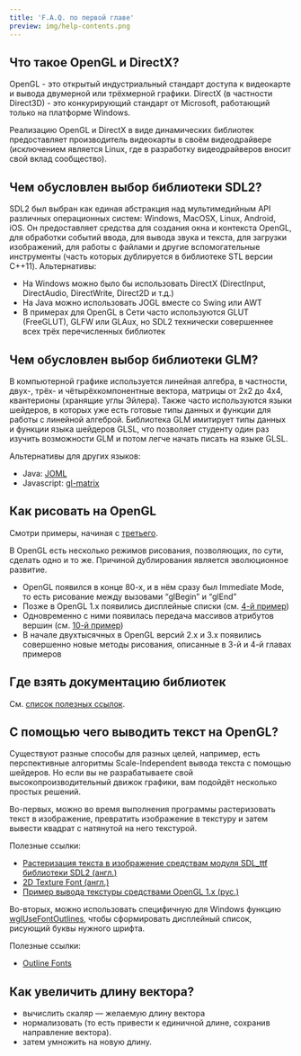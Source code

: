 ```yaml
---
title: 'F.A.Q. по первой главе'
preview: img/help-contents.png
---
```


## Что такое OpenGL и DirectX?

OpenGL - это открытый индустриальный стандарт доступа к видеокарте и вывода двумерной или трёхмерной графики. DirectX (в частности Direct3D) - это конкурирующий стандарт от Microsoft, работающий только на платформе Windows.

Реализацию OpenGL и DirectX в виде динамических библиотек предоставляет производитель видеокарты в своём видеодрайвере (исключением является Linux, где в разработку видеодрайверов вносит свой вклад сообщество).

## Чем обусловлен выбор библиотеки SDL2?

SDL2 был выбран как единая абстракция над мультимедийным API различных операционных систем: Windows, MacOSX, Linux, Android, iOS. Он предоставляет средства для создания окна и контекста OpenGL, для обработки событий ввода, для вывода звука и текста, для загрузки изображений, для работы с файлами и другие вспомогательные инструменты (часть которых дублируется в библиотеке STL версии C++11). Альтернативы:

- На Windows можно было бы использовать DirectX (DirectInput, DirectAudio, DirectWrite, Direct2D и т.д.)
- На Java можно использовать JOGL вместе со Swing или AWT
- В примерах для OpenGL в Сети часто используются GLUT (FreeGLUT), GLFW или GLAux, но SDL2 технически совершеннее всех трёх перечисленных библиотек

## Чем обусловлен выбор библиотеки GLM?

В компьютерной графике используется линейная алгебра, в частности, двух-, трёх- и чётырёхкомпонентные вектора, матрицы от 2x2 до 4x4, квантерионы (хранящие углы Эйлера). Также часто используются языки шейдеров, в которых уже есть готовые типы данных и функции для работы с линейной алгеброй. Библиотека GLM имитирует типы данных и функции языка шейдеров GLSL, что позволяет студенту один раз изучить возможности GLM и потом легче начать писать на языке GLSL.

Альтернативы для других языков:

- Java: [JOML](https://github.com/JOML-CI/JOML)
- Javascript: [gl-matrix](https://github.com/toji/gl-matrix)

## Как рисовать на OpenGL
Смотри примеры, начиная с [третьего](/opengl/lesson_3.html).

В OpenGL есть несколько режимов рисования, позволяющих, по сути, сделать одно и то же. Причиной дублирования является эволюционное развитие.
- OpenGL появился в конце 80-х, и в нём сразу был Immediate Mode, то есть рисование между вызовами “glBegin” и “glEnd”
- Позже в OpenGL 1.x появились дисплейные списки (см. [4-й пример](/opengl/lesson_4.html))
- Одновременно с ними появилась передача массивов атрибутов вершин (см. [10-й пример](/opengl/lesson_10.html))
- В начале двухтысячных в OpenGL версий 2.x и 3.x появились совершенно новые методы рисования, описанные в 3-й и 4-й главах примеров

## Где взять документацию библиотек

См. [список полезных ссылок](/opengl/useful-links.html).

## С помощью чего выводить текст на OpenGL?

Существуют разные способы для разных целей, например, есть перспективные алгоритмы Scale-Independent вывода текста с помощью шейдеров. Но если вы не разрабатываете свой высокопроизводительный движок графики, вам подойдёт несколько простых решений.

Во-первых, можно во время выполнения программы растеризовать текст в изображение, превратить изображение в текстуру и затем вывести квадрат с натянутой на него текстурой.

Полезные ссылки:

- [Растеризация текста в изображение средствам модуля SDL_ttf библиотеки SDL2 (англ.)](http://www.sdltutorials.com/sdl-ttf)
- [2D Texture Font (англ.)](http://nehe.gamedev.net/tutorial/2d_texture_font/18002/)
- [Пример вывода текстуры средствами OpenGL 1.x (рус.)](plambir.blogspot.ru/2010/09/3opengl.html)

Во-вторых, можно использовать специфичную для Windows функцию [wglUseFontOutlines](https://msdn.microsoft.com/en-us/library/windows/desktop/dd374393(v=vs.85).aspx), чтобы сформировать дисплейный список, рисующий буквы нужного шрифта.

Полезные ссылки:

- [Outline Fonts](http://nehe.gamedev.net/tutorial/outline_fonts/15004/)

## Как увеличить длину вектора?

- вычислить скаляр — желаемую длину вектора
- нормализовать (то есть привести к единичной длине, сохранив направление вектора).
- затем умножить на новую длину.
